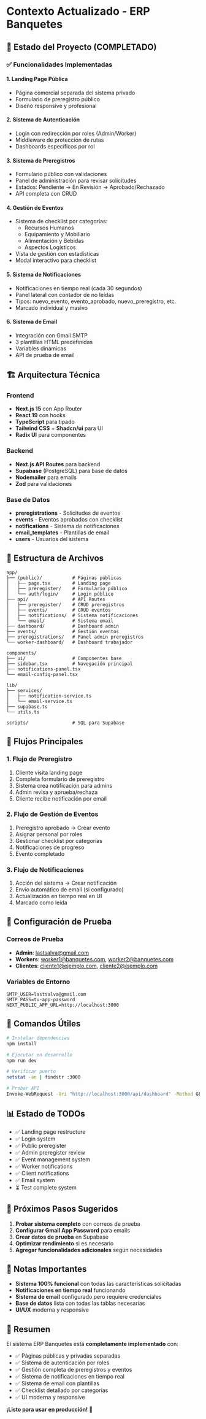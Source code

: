 # Contexto Actualizado - ERP Banquetes

## 🎯 Estado del Proyecto (COMPLETADO)

### ✅ Funcionalidades Implementadas

#### 1. **Landing Page Pública**

- Página comercial separada del sistema privado
- Formulario de preregistro público
- Diseño responsive y profesional

#### 2. **Sistema de Autenticación**

- Login con redirección por roles (Admin/Worker)
- Middleware de protección de rutas
- Dashboards específicos por rol

#### 3. **Sistema de Preregistros**

- Formulario público con validaciones
- Panel de administración para revisar solicitudes
- Estados: Pendiente → En Revisión → Aprobado/Rechazado
- API completa con CRUD

#### 4. **Gestión de Eventos**

- Sistema de checklist por categorías:
  - Recursos Humanos
  - Equipamiento y Mobiliario
  - Alimentación y Bebidas
  - Aspectos Logísticos
- Vista de gestión con estadísticas
- Modal interactivo para checklist

#### 5. **Sistema de Notificaciones**

- Notificaciones en tiempo real (cada 30 segundos)
- Panel lateral con contador de no leídas
- Tipos: nuevo_evento, evento_aprobado, nuevo_preregistro, etc.
- Marcado individual y masivo

#### 6. **Sistema de Email**

- Integración con Gmail SMTP
- 3 plantillas HTML predefinidas
- Variables dinámicas
- API de prueba de email

## 🏗️ Arquitectura Técnica

### Frontend

- **Next.js 15** con App Router
- **React 19** con hooks
- **TypeScript** para tipado
- **Tailwind CSS** + **Shadcn/ui** para UI
- **Radix UI** para componentes

### Backend

- **Next.js API Routes** para backend
- **Supabase** (PostgreSQL) para base de datos
- **Nodemailer** para emails
- **Zod** para validaciones

### Base de Datos

- **preregistrations** - Solicitudes de eventos
- **events** - Eventos aprobados con checklist
- **notifications** - Sistema de notificaciones
- **email_templates** - Plantillas de email
- **users** - Usuarios del sistema

## 📁 Estructura de Archivos

```
app/
├── (public)/           # Páginas públicas
│   ├── page.tsx        # Landing page
│   ├── preregister/    # Formulario público
│   └── auth/login/     # Login público
├── api/                # API Routes
│   ├── preregister/    # CRUD preregistros
│   ├── events/         # CRUD eventos
│   ├── notifications/  # Sistema notificaciones
│   └── email/          # Sistema email
├── dashboard/          # Dashboard admin
├── events/             # Gestión eventos
├── preregistrations/   # Panel admin preregistros
└── worker-dashboard/   # Dashboard trabajador

components/
├── ui/                 # Componentes base
├── sidebar.tsx         # Navegación principal
├── notifications-panel.tsx
└── email-config-panel.tsx

lib/
├── services/
│   ├── notification-service.ts
│   └── email-service.ts
├── supabase.ts
└── utils.ts

scripts/                # SQL para Supabase
```

## 🔄 Flujos Principales

### 1. Flujo de Preregistro

1. Cliente visita landing page
2. Completa formulario de preregistro
3. Sistema crea notificación para admins
4. Admin revisa y aprueba/rechaza
5. Cliente recibe notificación por email

### 2. Flujo de Gestión de Eventos

1. Preregistro aprobado → Crear evento
2. Asignar personal por roles
3. Gestionar checklist por categorías
4. Notificaciones de progreso
5. Evento completado

### 3. Flujo de Notificaciones

1. Acción del sistema → Crear notificación
2. Envío automático de email (si configurado)
3. Actualización en tiempo real en UI
4. Marcado como leída

## 🧪 Configuración de Prueba

### Correos de Prueba

- **Admin**: lastsalva@gmail.com
- **Workers**: worker1@banquetes.com, worker2@banquetes.com
- **Clientes**: cliente1@ejemplo.com, cliente2@ejemplo.com

### Variables de Entorno

```env
SMTP_USER=lastsalva@gmail.com
SMTP_PASS=tu-app-password
NEXT_PUBLIC_APP_URL=http://localhost:3000
```

## 🚀 Comandos Útiles

```bash
# Instalar dependencias
npm install

# Ejecutar en desarrollo
npm run dev

# Verificar puerto
netstat -an | findstr :3000

# Probar API
Invoke-WebRequest -Uri "http://localhost:3000/api/dashboard" -Method GET
```

## 📊 Estado de TODOs

- ✅ Landing page restructure
- ✅ Login system
- ✅ Public preregister
- ✅ Admin preregister review
- ✅ Event management system
- ✅ Worker notifications
- ✅ Client notifications
- ✅ Email system
- ⏳ Test complete system

## 🔧 Próximos Pasos Sugeridos

1. **Probar sistema completo** con correos de prueba
2. **Configurar Gmail App Password** para emails
3. **Crear datos de prueba** en Supabase
4. **Optimizar rendimiento** si es necesario
5. **Agregar funcionalidades adicionales** según necesidades

## 📝 Notas Importantes

- **Sistema 100% funcional** con todas las características solicitadas
- **Notificaciones en tiempo real** funcionando
- **Sistema de email** configurado pero requiere credenciales
- **Base de datos** lista con todas las tablas necesarias
- **UI/UX** moderna y responsive

## 🎉 Resumen

El sistema ERP Banquetes está **completamente implementado** con:

- ✅ Páginas públicas y privadas separadas
- ✅ Sistema de autenticación por roles
- ✅ Gestión completa de preregistros y eventos
- ✅ Sistema de notificaciones en tiempo real
- ✅ Sistema de email con plantillas
- ✅ Checklist detallado por categorías
- ✅ UI moderna y responsive

**¡Listo para usar en producción!** 🚀
